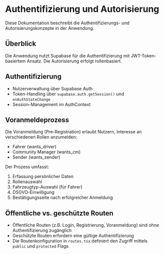 
# Authentifizierung und Autorisierung

Diese Dokumentation beschreibt die Authentifizierungs- und Autorisierungskonzepte in der Anwendung.

## Überblick
Die Anwendung nutzt Supabase für die Authentifizierung mit JWT-Token-basiertem Ansatz. Die Autorisierung erfolgt rollenbasiert.

## Authentifizierung
- Nutzerverwaltung über Supabase Auth
- Token-Handling über `supabase.auth.getSession()` und `onAuthStateChange`
- Session-Management im AuthContext

## Voranmeldeprozess
Die Voranmeldung (Pre-Registration) erlaubt Nutzern, Interesse an verschiedenen Rollen anzumelden:
- Fahrer (wants_driver)
- Community Manager (wants_cm)
- Sender (wants_sender)

Der Prozess umfasst:
1. Erfassung persönlicher Daten
2. Rollenauswahl
3. Fahrzeugtyp-Auswahl (für Fahrer)
4. DSGVO-Einwilligung
5. Bestätigungsseite nach erfolgreicher Anmeldung

## Öffentliche vs. geschützte Routen
- Öffentliche Routen (z.B. Login, Registrierung, Voranmeldung) sind ohne Authentifizierung zugänglich
- Geschützte Routen erfordern eine gültige Authentifizierung
- Die Routenkonfiguration in `routes.tsx` definiert den Zugriff mittels `public` und `protected` Flags
